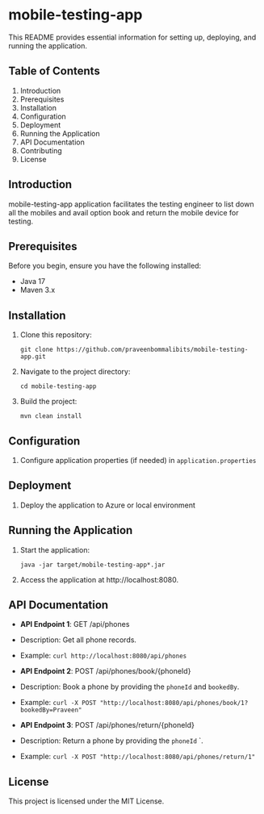 # mobile-testing-app

This README provides essential information for setting up, deploying, and running the application.

## Table of Contents

1. Introduction
2. Prerequisites
3. Installation
4. Configuration
5. Deployment
6. Running the Application
7. API Documentation
8. Contributing
9. License

## Introduction

mobile-testing-app application facilitates the testing engineer to list down all the mobiles and avail option
book and return the mobile device for testing.

## Prerequisites

Before you begin, ensure you have the following installed:

- Java 17
- Maven 3.x

## Installation

1. Clone this repository:

   `git clone https://github.com/praveenbommalibits/mobile-testing-app.git`


2. Navigate to the project directory:

    `cd mobile-testing-app`


3. Build the project:

   `mvn clean install`


## Configuration

1. Configure application properties (if needed) in `application.properties`

## Deployment

1. Deploy the application to Azure or local environment

## Running the Application

1. Start the application:
    
    `java -jar target/mobile-testing-app*.jar`


2. Access the application at http://localhost:8080.

## API Documentation

- **API Endpoint 1**: GET /api/phones
- Description: Get all phone records.
- Example: `curl http://localhost:8080/api/phones`


- **API Endpoint 2**: POST /api/phones/book/{phoneId}
- Description: Book a phone by providing the `phoneId` and `bookedBy`.
- Example: `curl -X POST "http://localhost:8080/api/phones/book/1?bookedBy=Praveen"`


- **API Endpoint 3**: POST /api/phones/return/{phoneId}
- Description: Return a phone by providing the `phoneId` `.
- Example: `curl -X POST "http://localhost:8080/api/phones/return/1"`


## License

This project is licensed under the MIT License.






